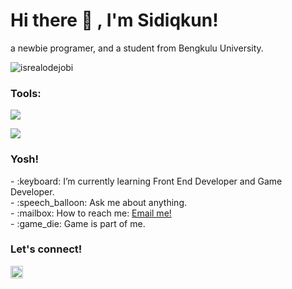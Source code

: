 # <summary><strong>Hi there :wave: , I'm Sidiqkun!</strong></summary>
a newbie programer, and a student from Bengkulu University.
<p align="left"> <img src="https://komarev.com/ghpvc/?username=goonesmile&label=Profile%20views&color=0e75b6&style=flat" alt="isrealodejobi" />
</p>

### <summary><strong>Tools:</strong></summary>
<p>
    <img src="https://img.shields.io/badge/Text%20Editor-Visual%20Studio%20Code-blue?&logo=visual%20studio%20code&logoColor=blue" style = "width = 10px"/>
</p>
<p>
    <img src="https://upload.wikimedia.org/wikipedia/commons/c/c4/Unity_2021.svg" style = "width = 10px"/>
</p>

### <summary><strong>Yosh!</strong></summary>
<p>
    - :keyboard: I’m currently learning Front End Developer and Game Developer. </br>
    - :speech_balloon: Ask me about anything.</br>
    - :mailbox: How to reach me: <a href="mailto:sidikbagus46@gmail.com">Email me!</a>  </br>
    - :game_die: Game is part of me. </br>
<p>
 
### <summary><strong>Let's connect!</strong></summary>
<a href="https://www.instagram.com/sidik_bagus_f/">
  <img align="left" alt="Goo's Instagram" width="20px" src="https://simpleicons.now.sh/instagram/495f7e" />
</a>
